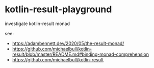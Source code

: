 # kotlin-result-playground
investigate kotlin-result monad

see:
- https://adambennett.dev/2020/05/the-result-monad/
- https://github.com/michaelbull/kotlin-result/blob/master/README.md#binding-monad-comprehension
- https://github.com/michaelbull/kotlin-result
